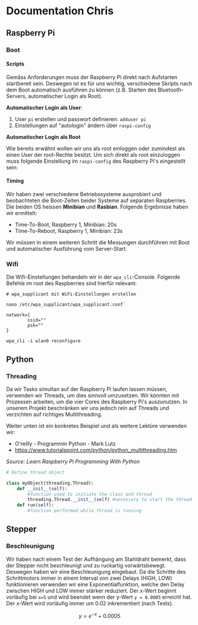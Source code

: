 # Documentation Chris

## Raspberry Pi

### Boot

#### Scripts
Gemäss Anforderungen muss der Raspberry Pi direkt nach Aufstarten startbereit sein. Deswegen ist es für uns wichtig, verschiedene Skripts nach dem Boot automatisch ausführen zu können (z.B. Starten des Bluetooth-Servers, automatischer Login als Root).

**Automatischer Login als User**:

1. User  `pi` erstellen und passwort definieren: `adduser pi`
2. Einstellungen auf "autologin" ändern über `raspi-config`

**Automatischer Login als Root**

Wie bereits erwähnt wollen wir uns als root einloggen oder zumindest als einen User der root-Rechte besitzt. Um sich direkt als root einzuloggen muss folgende Einstellung im `raspi-config` des Raspberry Pi's eingestellt sein:




#### Timing
Wir haben zwei verschiedene Betriebssysteme ausprobiert und beobachteten die Boot-Zeiten beider Systeme auf separaten Raspberries. Die beiden OS heissen **Minibian** und **Rasbian**. Folgende Ergebnisse haben wir ermittelt:

* Time-To-Boot, Raspberry 1, Minibian: 20s
* Time-To-Reboot, Raspberry 1, Minibian: 23s

Wir müssen in einem weiteren Schritt die Messungen durchführen mit Boot und automatischer Ausführung vom Server-Start.



### Wifi

Die Wifi-Einstellungen behandeln wir in der `wpa_cli`-Console. Folgende Befehle im root des Raspberries sind hierfür relevant:

```shell
# wpa_supplicant mit WiFi-Einstellungen erstellen

nano /etc/wpa_supplicant/wpa_supplicant.conf`

network={
        ssid=""
        psk=""
}

wpa_cli -i wlan0 reconfigure
```

## Python

### Threading

Da wir Tasks simultan auf der Raspberry Pi laufen lassen müssen, verwenden wir Threads, um dies sinnvoll umzusetzen. Wir könnten mit Prozessen arbeiten, um die vier Cores des Raspberry Pi's auszunutzen. In unserem Projekt beschränken wir uns jedoch rein auf Threads und verzichten auf richtiges Multithreading.

Weiter unten ist ein konkretes Beispiel und als weitere Lektüre verwenden wir: 

* O'reilly - Programmin Python - Mark Lutz
* https://www.tutorialspoint.com/python/python_multithreading.htm

*Source: Learn Raspberry Pi Programming With Python*

```python
# Define thread object

class myObject(threading.Thread):
	def __init__(self):
 		#function used to initiate the class and thread
 		threading.Thread.__init__(self) #necessary to start the thread
 	def run(self):
 		#function performed while thread is running
```

## Stepper

### Beschleunigung
Wir haben nach einem Test der Aufhängung am Stahldraht bemerkt, dass der Stepper nicht beschleunigt und zu ruckartig vorwärtsbewegt. Deswegen haben wir eine Beschleunigung eingebaut. Da die Schritte des Schrittmotors immer in einem Interval von zwei Delays (HIGH, LOW) funktionieren verwenden wir eine Exponentialfunktion, welche den Delay zwischen HIGH und LOW immer stärker reduziert. Der x-Wert beginnt vorläufig bei `x=5` und wird beendet wenn der y-Wert `y = 0.0005` erreicht hat. Der x-Wert wird vorläufig immer um 0.02 inkrementiert (nach Tests).

$$y = e^{-x} + 0.0005$$


